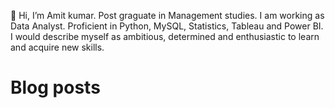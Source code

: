 👋 Hi, I’m Amit kumar. Post graguate in Management studies. I am working as Data Analyst. Proficient in Python, MySQL, Statistics, Tableau and Power BI.
I would describe myself as ambitious, determined and enthusiastic to learn and acquire new skills.


<!---
Amitkrsocial/Amitkrsocial is a ✨ special ✨ repository because its `README.md` (this file) appears on your GitHub profile.
You can click the Preview link to take a look at your changes.
--->
# Blog posts

<!-- BLOG-POST-LIST:START -->
<!-- BLOG-POST-LIST:END -->
